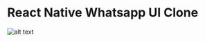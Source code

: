 # React Native Whatsapp UI Clone


![alt text](https://github.com/MateusArenas/whatsapp-ui/whatsapp.gif "Logo Title Text 1")
